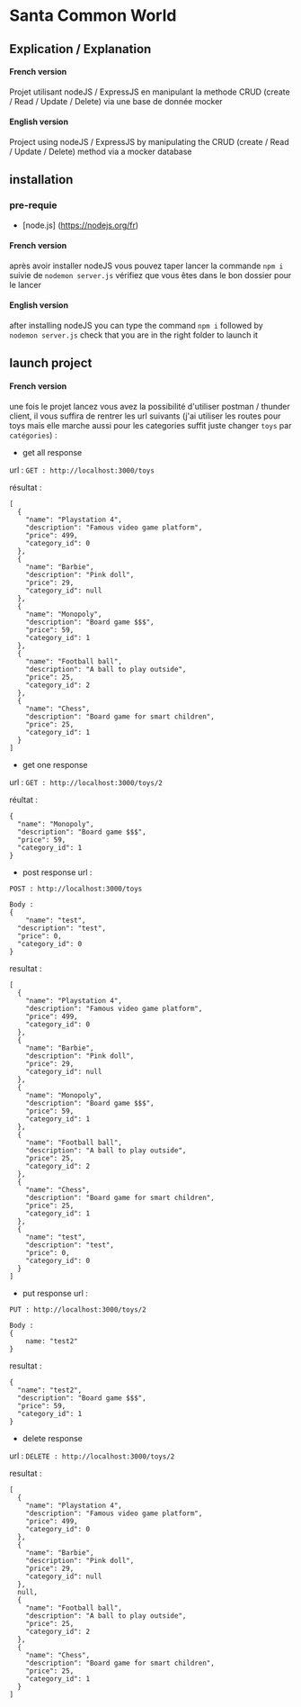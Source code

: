 # Santa Common World

## Explication / Explanation
#### French version

Projet utilisant nodeJS / ExpressJS en manipulant la methode CRUD (create / Read / Update / Delete) via une base de donnée mocker 

#### English version

Project using nodeJS / ExpressJS by manipulating the CRUD (create / Read / Update / Delete) method via a mocker database

## installation
### pre-requie
- [node.js] (https://nodejs.org/fr)

#### French version
après avoir installer nodeJS vous pouvez taper lancer la commande ```npm i``` suivie de ```nodemon server.js``` vérifiez que vous êtes dans le bon dossier pour le lancer

#### English version
after installing nodeJS you can type the command ```npm i``` followed by ```nodemon server.js``` check that you are in the right folder to launch it

## launch project 
#### French version

une fois le projet lancez vous avez la possibilité d'utiliser postman / thunder client, il vous suffira de rentrer les url suivants (j'ai utiliser les routes pour toys mais elle marche aussi pour les categories suffit juste changer `toys` par `catégories`) :

- get all response

url : ``` GET : http://localhost:3000/toys ```

résultat : 
```
[
  {
    "name": "Playstation 4",
    "description": "Famous video game platform",
    "price": 499,
    "category_id": 0
  },
  {
    "name": "Barbie",
    "description": "Pink doll",
    "price": 29,
    "category_id": null
  },
  {
    "name": "Monopoly",
    "description": "Board game $$$",
    "price": 59,
    "category_id": 1
  },
  {
    "name": "Football ball",
    "description": "A ball to play outside",
    "price": 25,
    "category_id": 2
  },
  {
    "name": "Chess",
    "description": "Board game for smart children",
    "price": 25,    
    "category_id": 1
  }
]
```

- get one response

url : ``` GET : http://localhost:3000/toys/2 ```

réultat : 
```
{
  "name": "Monopoly",
  "description": "Board game $$$",
  "price": 59,
  "category_id": 1
}
```

- post response 
url :
```
POST : http://localhost:3000/toys

Body : 
{
    "name": "test",
  "description": "test",
  "price": 0,
  "category_id": 0
}
```
resultat : 
```
[
  {
    "name": "Playstation 4",
    "description": "Famous video game platform",
    "price": 499,
    "category_id": 0
  },
  {
    "name": "Barbie",
    "description": "Pink doll",
    "price": 29,
    "category_id": null
  },
  {
    "name": "Monopoly",
    "description": "Board game $$$",
    "price": 59,
    "category_id": 1
  },
  {
    "name": "Football ball",
    "description": "A ball to play outside",
    "price": 25,
    "category_id": 2
  },
  {
    "name": "Chess",
    "description": "Board game for smart children",
    "price": 25,
    "category_id": 1
  },
  {
    "name": "test",
    "description": "test",
    "price": 0,
    "category_id": 0
  }
]
```

- put response 
url :
```
PUT : http://localhost:3000/toys/2

Body : 
{
    name: "test2"
}
```

resultat : 
```
{
  "name": "test2",
  "description": "Board game $$$",
  "price": 59,
  "category_id": 1
}
```

- delete response

url : ``` DELETE : http://localhost:3000/toys/2 ```

resultat : 
``` 
[
  {
    "name": "Playstation 4",
    "description": "Famous video game platform",
    "price": 499,
    "category_id": 0
  },
  {
    "name": "Barbie",
    "description": "Pink doll",
    "price": 29,
    "category_id": null
  },
  null,
  {
    "name": "Football ball",
    "description": "A ball to play outside",
    "price": 25,
    "category_id": 2
  },
  {
    "name": "Chess",
    "description": "Board game for smart children",
    "price": 25,
    "category_id": 1
  }
]
```